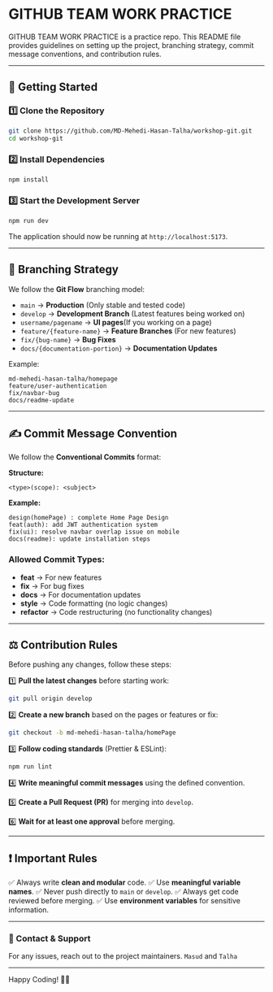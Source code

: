 # GITHUB TEAM WORK PRACTICE

GITHUB TEAM WORK PRACTICE is a practice repo. This README file provides guidelines on setting up the project, branching strategy, commit message conventions, and contribution rules.

---

## 🚀 Getting Started

### 1️⃣ Clone the Repository
```sh
git clone https://github.com/MD-Mehedi-Hasan-Talha/workshop-git.git
cd workshop-git
```

### 2️⃣ Install Dependencies
```sh
npm install
```

### 3️⃣ Start the Development Server
```sh
npm run dev
```

The application should now be running at `http://localhost:5173`.

---

## 🌲 Branching Strategy

We follow the **Git Flow** branching model:

- `main` → **Production** (Only stable and tested code)
- `develop` → **Development Branch** (Latest features being worked on)
- `username/pagename` → **UI pages**(If you working on a page)
- `feature/{feature-name}` → **Feature Branches** (For new features)
- `fix/{bug-name}` → **Bug Fixes**
- `docs/{documentation-portion}` → **Documentation Updates**

Example:
```
md-mehedi-hasan-talha/homepage
feature/user-authentication
fix/navbar-bug
docs/readme-update
```

---

## ✍️ Commit Message Convention

We follow the **Conventional Commits** format:

**Structure:**
```
<type>(scope): <subject>
```

**Example:**
```
design(homePage) : complete Home Page Design
feat(auth): add JWT authentication system
fix(ui): resolve navbar overlap issue on mobile
docs(readme): update installation steps
```

### Allowed Commit Types:
- **feat** → For new features
- **fix** → For bug fixes
- **docs** → For documentation updates
- **style** → Code formatting (no logic changes)
- **refactor** → Code restructuring (no functionality changes)

---

## ⚖️ Contribution Rules

Before pushing any changes, follow these steps:

1️⃣ **Pull the latest changes** before starting work:
   ```sh
   git pull origin develop
   ```

2️⃣ **Create a new branch** based on the pages or features or fix:
   ```sh
   git checkout -b md-mehedi-hasan-talha/homePage
   ```

3️⃣ **Follow coding standards** (Prettier & ESLint):
   ```sh
   npm run lint
   ```

4️⃣ **Write meaningful commit messages** using the defined convention.

5️⃣ **Create a Pull Request (PR)** for merging into `develop`.

6️⃣ **Wait for at least one approval** before merging.

---

## ❗ Important Rules
✅ Always write **clean and modular** code.
✅ Use **meaningful variable names**.
✅ Never push directly to `main` or `develop`.
✅ Always get code reviewed before merging.
✅ Use **environment variables** for sensitive information.

---

### 🔗 Contact & Support
For any issues, reach out to the project maintainers. `Masud` and `Talha`

---

Happy Coding! 🚀🎉
